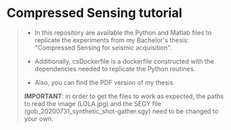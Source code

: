 # Compressed Sensing tutorial

> - In this repository are available the Python and Matlab files to replicate the experiments from my Bachelor's thesis: "Compressed Sensing for seismic acquisition".
>
> - Additionally, csDockerfile is a dockerfile constructed with the dependencies needed to replicate the Python routines.
>
> - Also, you can find the PDF version of my thesis.
>
> **IMPORTANT**: in order to get the files to work as expected, the paths to read the image (LOLA.jpg) and the SEGY file (gob_20200731_synthetic_shot-gather.sgy) need to be changed to your own.
